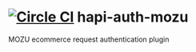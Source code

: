 [![Circle CI](https://circleci.com/gh/creativelive/hapi-auth-mozu.png?style=badge)](https://circleci.com/gh/creativelive/hapi-auth-mozu)
hapi-auth-mozu
==============

MOZU ecommerce request authentication plugin
